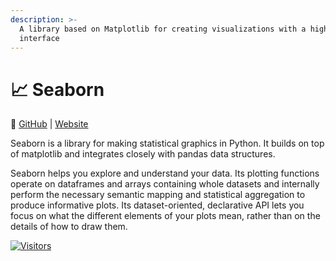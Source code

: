 ```yaml
---
description: >-
  A library based on Matplotlib for creating visualizations with a higher-level
  interface
---
```


# 📈 Seaborn
🔗 [GitHub](https://github.com/seaborn/seaborn) | [Website](https://seaborn.pydata.org/)

Seaborn is a library for making statistical graphics in Python. It builds on top of matplotlib and integrates closely with pandas data structures.

Seaborn helps you explore and understand your data. Its plotting functions operate on dataframes and arrays containing whole datasets and internally perform the necessary semantic mapping and statistical aggregation to produce informative plots. Its dataset-oriented, declarative API lets you focus on what the different elements of your plots mean, rather than on the details of how to draw them.



[![Visitors](https://api.visitorbadge.io/api/visitors?path=https%3A%2F%2Fgithub.com%2Fdrshahizan\&labelColor=%23697689\&countColor=%23555555\&style=plastic)](https://visitorbadge.io/status?path=https%3A%2F%2Fgithub.com%2Fdrshahizan)
